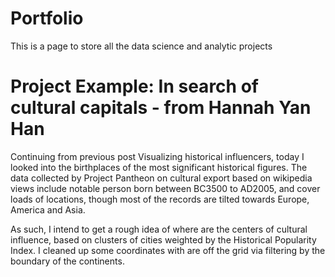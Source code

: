 # Portfolio
This is a page to store all the data science and analytic projects


# Project Example: In search of cultural capitals - from Hannah Yan Han

Continuing from previous post Visualizing historical influencers, today I looked into the birthplaces of the most significant historical figures. The data collected by Project Pantheon on cultural export based on wikipedia views include notable person born between BC3500 to AD2005, and cover loads of locations, though most of the records are tilted towards Europe, America and Asia.

As such, I intend to get a rough idea of where are the centers of cultural influence, based on clusters of cities weighted by the Historical Popularity Index. I cleaned up some coordinates with are off the grid via filtering by the boundary of the continents.
